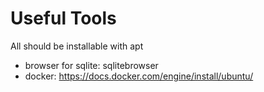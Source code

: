 # Useful Tools

All should be installable with apt

- browser for sqlite: sqlitebrowser
- docker: https://docs.docker.com/engine/install/ubuntu/
